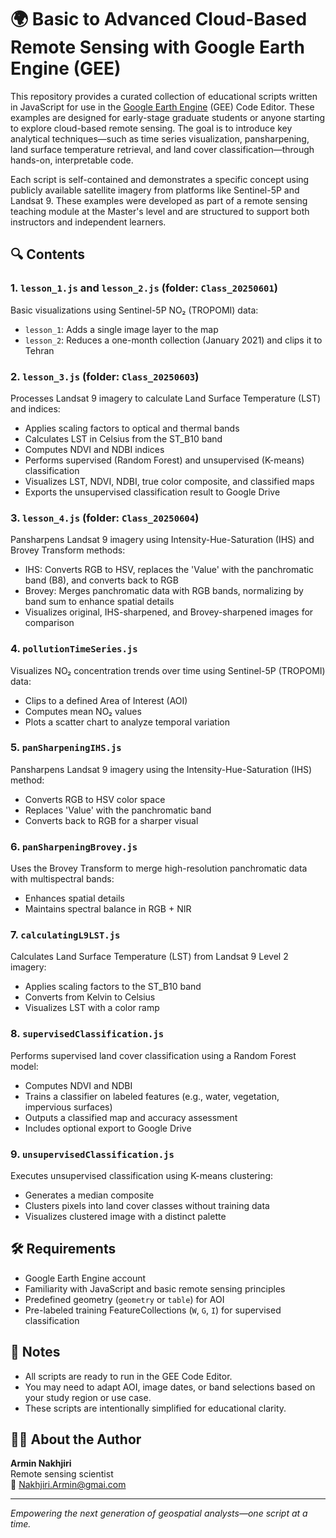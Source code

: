 # 🌍 Basic to Advanced Cloud-Based Remote Sensing with Google Earth Engine (GEE)

This repository provides a curated collection of educational scripts written in JavaScript for use in the [Google Earth Engine](https://earthengine.google.com/) (GEE) Code Editor. These examples are designed for early-stage graduate students or anyone starting to explore cloud-based remote sensing. The goal is to introduce key analytical techniques—such as time series visualization, pansharpening, land surface temperature retrieval, and land cover classification—through hands-on, interpretable code.

Each script is self-contained and demonstrates a specific concept using publicly available satellite imagery from platforms like Sentinel-5P and Landsat 9. These examples were developed as part of a remote sensing teaching module at the Master's level and are structured to support both instructors and independent learners.

## 🔍 Contents

### 1. `lesson_1.js` and `lesson_2.js` (folder: `Class_20250601`)
Basic visualizations using Sentinel-5P NO₂ (TROPOMI) data:
- `lesson_1`: Adds a single image layer to the map
- `lesson_2`: Reduces a one-month collection (January 2021) and clips it to Tehran

### 2. `lesson_3.js` (folder: `Class_20250603`)
Processes Landsat 9 imagery to calculate Land Surface Temperature (LST) and indices:
- Applies scaling factors to optical and thermal bands
- Calculates LST in Celsius from the ST_B10 band
- Computes NDVI and NDBI indices
- Performs supervised (Random Forest) and unsupervised (K-means) classification
- Visualizes LST, NDVI, NDBI, true color composite, and classified maps
- Exports the unsupervised classification result to Google Drive

### 3. `lesson_4.js` (folder: `Class_20250604`)
Pansharpens Landsat 9 imagery using Intensity-Hue-Saturation (IHS) and Brovey Transform methods:
- IHS: Converts RGB to HSV, replaces the 'Value' with the panchromatic band (B8), and converts back to RGB
- Brovey: Merges panchromatic data with RGB bands, normalizing by band sum to enhance spatial details
- Visualizes original, IHS-sharpened, and Brovey-sharpened images for comparison

### 4. `pollutionTimeSeries.js`
Visualizes NO₂ concentration trends over time using Sentinel-5P (TROPOMI) data:
- Clips to a defined Area of Interest (AOI)
- Computes mean NO₂ values
- Plots a scatter chart to analyze temporal variation

### 5. `panSharpeningIHS.js`
Pansharpens Landsat 9 imagery using the Intensity-Hue-Saturation (IHS) method:
- Converts RGB to HSV color space
- Replaces 'Value' with the panchromatic band
- Converts back to RGB for a sharper visual

### 6. `panSharpeningBrovey.js`
Uses the Brovey Transform to merge high-resolution panchromatic data with multispectral bands:
- Enhances spatial details
- Maintains spectral balance in RGB + NIR

### 7. `calculatingL9LST.js`
Calculates Land Surface Temperature (LST) from Landsat 9 Level 2 imagery:
- Applies scaling factors to the ST_B10 band
- Converts from Kelvin to Celsius
- Visualizes LST with a color ramp

### 8. `supervisedClassification.js`
Performs supervised land cover classification using a Random Forest model:
- Computes NDVI and NDBI
- Trains a classifier on labeled features (e.g., water, vegetation, impervious surfaces)
- Outputs a classified map and accuracy assessment
- Includes optional export to Google Drive

### 9. `unsupervisedClassification.js`
Executes unsupervised classification using K-means clustering:
- Generates a median composite
- Clusters pixels into land cover classes without training data
- Visualizes clustered image with a distinct palette

## 🛠 Requirements

- Google Earth Engine account
- Familiarity with JavaScript and basic remote sensing principles
- Predefined geometry (`geometry` or `table`) for AOI
- Pre-labeled training FeatureCollections (`W`, `G`, `I`) for supervised classification

## 📌 Notes

- All scripts are ready to run in the GEE Code Editor.
- You may need to adapt AOI, image dates, or band selections based on your study region or use case.
- These scripts are intentionally simplified for educational clarity.

## 🧑‍🏫 About the Author

**Armin Nakhjiri**  
Remote sensing scientist  
📧 Nakhjiri.Armin@gmai.com

---

*Empowering the next generation of geospatial analysts—one script at a time.*
